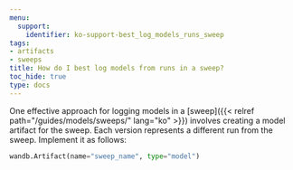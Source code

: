 ```yaml
---
menu:
  support:
    identifier: ko-support-best_log_models_runs_sweep
tags:
- artifacts
- sweeps
title: How do I best log models from runs in a sweep?
toc_hide: true
type: docs
---
```


One effective approach for logging models in a [sweep]({{< relref path="/guides/models/sweeps/" lang="ko" >}}) involves creating a model artifact for the sweep. Each version represents a different run from the sweep. Implement it as follows:

```python
wandb.Artifact(name="sweep_name", type="model")
```